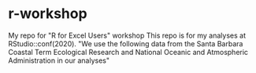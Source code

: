 # r-workshop
My repo for "R for Excel Users" workshop
This repo is for my analyses at RStudio::conf(2020). 
"We use the following data from the Santa Barbara Coastal Term Ecological Research and National  Oceanic and Atmospheric Administration in our analyses"